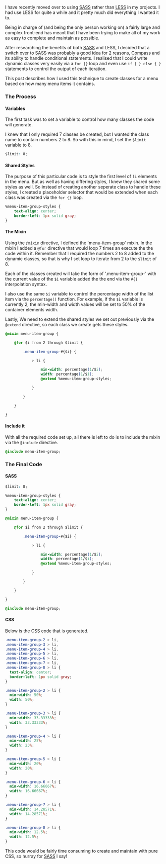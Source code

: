 I have recently moved over to using [SASS](http://sass-lang.com) rather than [LESS](http://lesscss.org) in my projects. I had use LESS for quite a while and it pretty much did everything I wanted it to.

Being in charge of (and being the only person working on) a fairly large and complex front-end has meant that I have been trying to make all of my work as easy to complete and maintain as possible.

After researching the benefits of both [SASS](http://sass-lang.com) and LESS, I decided that a switch over to [SASS](http://sass-lang.com) was probably a good idea for 2 reasons, [Compass](http://compass-style.org) and its ability to handle conditional statements. I realised that I could write dynamic classes very easily via a ```for {}``` loop and even use ```if { } else { }``` statements to control the output of each iteration.

This post describes how I used this technique to create classes for a menu based on how many menu items it contains.

### The Process

#### Variables

The first task was to set a variable to control how many classes the code will generate.

I knew that I only required 7 classes be created, but I wanted the class name to contain numbers 2 to 8. So with this in mind, I set the ```$limit``` variable to 8.

```css
$limit: 8;
```

#### Shared Styles

The purpose of this particular code is to style the first level of `li` elements in the menu. But as well as having differing styles, I knew they shared some styles as well. So instead of creating another seperate class to handle these styles, I created a placeholder selector that would be extended when each class was created via the ```for {}``` loop.

```css
%menu-item-group-styles {
	text-align: center;
	border-left: 1px solid gray;
}
```

#### The Mixin

Using the ```@mixin``` directive, I defined the 'menu-item-group' mixin. In the mixin I added a ```@for``` directive that would loop 7 times an execute the the code within it. Remember that I required the numbers 2 to 8 added to the dynamic classes, so that is why I set loop to iterate from 2 to the ```$limit``` of 8.

Each of the classes created will take the form of '.menu-item-group-' with the current value of the ```$i``` variable added the the end via the ```#{}``` interpolation syntax.

I also use the same ```$i``` variable to control the percentage width of the list item via the ```percentage()``` function. For example, if the ```$i``` variable is currently 2, the min-width and width values will be set to 50% of the container elements width.

Lastly, We need to extend the shared styles we set out previously via the ```@extend``` directive, so each class we create gets these styles.

```css
@mixin menu-item-group {

	@for $i from 2 through $limit {

		.menu-item-group-#{$i} {

			> li {

				min-width: percentage(1/$i);
				width: percentage(1/$i);
				@extend %menu-item-group-styles;

			}

		}

	}

}
```

#### Include it

With all the required code set up, all there is left to do is to include the mixin via the ```@include``` directive.

```css
@include menu-item-group;
```

### The Final Code

#### SASS

```css
$limit: 8;

%menu-item-group-styles {
	text-align: center;
	border-left: 1px solid gray;
}

@mixin menu-item-group {

	@for $i from 2 through $limit {

		.menu-item-group-#{$i} {

			> li {

				min-width: percentage(1/$i);
				width: percentage(1/$i);
				@extend %menu-item-group-styles;

			}

		}

	}

}

@include menu-item-group;
```

#### CSS

Below is the CSS code that is generated.

```css
.menu-item-group-2 > li,
.menu-item-group-3 > li,
.menu-item-group-4 > li,
.menu-item-group-5 > li,
.menu-item-group-6 > li,
.menu-item-group-7 > li,
.menu-item-group-8 > li {
  text-align: center;
  border-left: 1px solid gray;
}

.menu-item-group-2 > li {
  min-width: 50%;
  width: 50%;
}

.menu-item-group-3 > li {
  min-width: 33.33333%;
  width: 33.33333%;
}

.menu-item-group-4 > li {
  min-width: 25%;
  width: 25%;
}

.menu-item-group-5 > li {
  min-width: 20%;
  width: 20%;
}

.menu-item-group-6 > li {
  min-width: 16.66667%;
  width: 16.66667%;
}

.menu-item-group-7 > li {
  min-width: 14.28571%;
  width: 14.28571%;
}

.menu-item-group-8 > li {
  min-width: 12.5%;
  width: 12.5%;
}
```

This code would be fairly time consuming to create and maintain with pure CSS, so hurray for [SASS](http://sass-lang.com) I say!